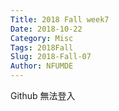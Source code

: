 ```yaml
---
Title: 2018 Fall week7
Date: 2018-10-22
Category: Misc
Tags: 2018Fall
Slug: 2018-Fall-07
Author: NFUMDE
---
```


Github 無法登入
